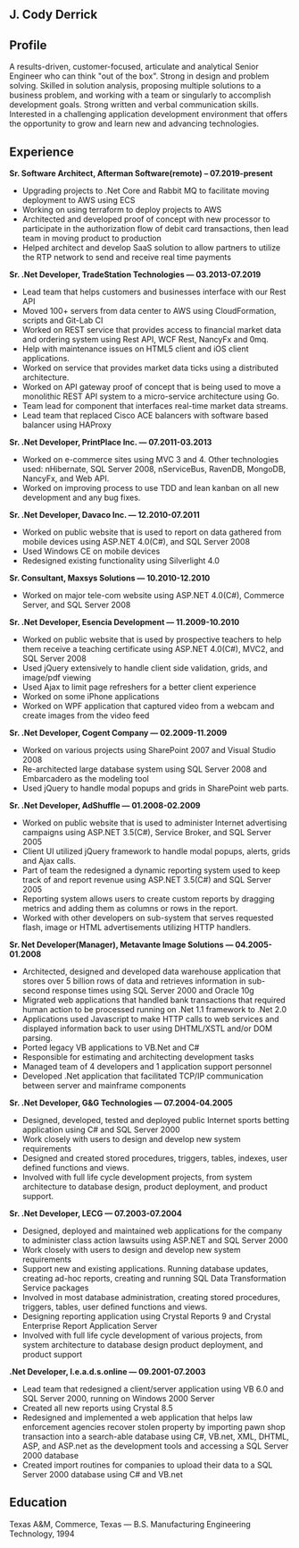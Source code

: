 ## J. Cody Derrick

## Profile

A results-driven, customer-focused, articulate and analytical Senior Engineer who can think "out of the box". Strong in design and problem solving. Skilled in solution analysis, proposing multiple solutions to a business problem, and working with a team or singularly to accomplish development goals. Strong written and verbal communication skills. Interested in a challenging application development environment that offers the opportunity to grow and learn new and advancing technologies.

## Experience

**Sr. Software Architect, Afterman Software(remote) – 07.2019-present**

- Upgrading projects to .Net Core and Rabbit MQ to facilitate moving deployment to AWS using ECS
- Working on using terraform to deploy projects to AWS
- Architected and developed proof of concept with new processor to participate in the authorization flow of debit card transactions, then lead team in moving product to production
- Helped architect and develop SaaS solution to allow partners to utilize the RTP network to send and receive real time payments


**Sr. .Net Developer, TradeStation Technologies — 03.2013-07.2019**

- Lead team that helps customers and businesses interface with our Rest API
- Moved 100+ servers from data center to AWS using CloudFormation, scripts and Git-Lab CI
- Worked on REST service that provides access to financial market data and ordering system using Rest API, WCF Rest, NancyFx and 0mq.
- Help with maintenance issues on HTML5 client and iOS client applications.
- Worked on service that provides market data ticks using a distributed architecture.
- Worked on API gateway proof of concept that is being used to move a monolithic REST API system to a micro-service architecture using Go.
- Team lead for component that interfaces real-time market data streams.
- Lead team that replaced Cisco ACE balancers with software based balancer using HAProxy


**Sr. .Net Developer, PrintPlace Inc. — 07.2011-03.2013**

- Worked on e-commerce sites using MVC 3 and 4. Other technologies used: nHibernate, SQL Server 2008, nServiceBus, RavenDB, MongoDB, NancyFx, and Web API.
- Worked on improving process to use TDD and lean kanban on all new development and any bug fixes.


**Sr. .Net Developer, Davaco Inc. — 12.2010-07.2011**

- Worked on public website that is used to report on data gathered from mobile devices using ASP.NET 4.0(C#), and SQL Server 2008
- Used Windows CE on mobile devices
- Redesigned existing functionality using Silverlight 4.0


**Sr. Consultant, Maxsys Solutions — 10.2010-12.2010**

- Worked on major tele-com website using ASP.NET 4.0(C#), Commerce Server, and SQL Server 2008


**Sr. .Net Developer, Esencia Development — 11.2009-10.2010**

- Worked on public website that is used by prospective teachers to help them receive a teaching certificate using ASP.NET 4.0(C#), MVC2, and SQL Server 2008
- Used jQuery extensively to handle client side validation, grids, and image/pdf viewing
- Used Ajax to limit page refreshers for a better client experience
- Worked on some iPhone applications
- Worked on WPF application that captured video from a webcam and create images from the video feed


**Sr. .Net Developer, Cogent Company — 02.2009-11.2009**

- Worked on various projects using SharePoint 2007 and Visual Studio 2008
- Re-architected large database system using SQL Server 2008 and Embarcadero as the modeling tool
- Used jQuery to handle modal popups and grids in SharePoint web parts.


**Sr. .Net Developer, AdShuffle — 01.2008-02.2009**

- Worked on public website that is used to administer Internet advertising campaigns using ASP.NET 3.5(C#), Service Broker, and SQL Server 2005
- Client UI utilized jQuery framework to handle modal popups, alerts, grids and Ajax calls.
- Part of team the redesigned a dynamic reporting system used to keep track of and report revenue using ASP.NET 3.5(C#) and SQL Server 2005
- Reporting system allows users to create custom reports by dragging metrics and adding them as columns or rows in the report.
- Worked with other developers on sub-system that serves requested flash, image or HTML advertisements utilizing HTTP handlers.


**Sr. Net Developer(Manager), Metavante Image Solutions — 04.2005-01.2008**

- Architected, designed and developed data warehouse application that stores over 5 billion rows of data and retrieves information in sub-second response times using SQL Server 2000 and Oracle 10g
- Migrated web applications that handled bank transactions that required human action to be processed running on .Net 1.1 framework to .Net 2.0
- Applications used Javascript to make HTTP calls to web services and displayed information back to user using DHTML/XSTL and/or DOM parsing.
- Ported legacy VB applications to VB.Net and C#
- Responsible for estimating and architecting development tasks
- Managed team of 4 developers and 1 application support personnel
- Developed .Net application that facilitated TCP/IP communication between server and mainframe components


**Sr. .Net Developer, G&G Technologies — 07.2004-04.2005**

- Designed, developed, tested and deployed public Internet sports betting application using C# and SQL Server 2000
- Work closely with users to design and develop new system requirements
- Designed and created stored procedures, triggers, tables, indexes, user defined functions and views.
- Involved with full life cycle development projects, from system architecture to database design, product deployment, and product support.


**Sr. .Net Developer, LECG — 07.2003-07.2004**

- Designed, deployed and maintained web applications for the company to administer class action lawsuits using ASP.NET and SQL Server 2000
- Work closely with users to design and develop new system requirements
- Support new and existing applications. Running database updates, creating ad-hoc reports, creating and running SQL Data Transformation Service packages
- Involved in most database administration, creating stored procedures, triggers, tables, user defined functions and views.
- Designing reporting application using Crystal Reports 9 and Crystal Enterprise Report Application Server
- Involved with full life cycle development of various projects, from system architecture to database design product deployment, and product support


**.Net Developer, l.e.a.d.s.online — 09.2001-07.2003**

- Lead team that redesigned a client/server application using VB 6.0 and SQL Server 2000, running on Windows 2000 Server
- Created all new reports using Crystal 8.5
- Redesigned and implemented a web application that helps law enforcement agencies recover stolen property by importing pawn shop transaction into a search-able database using C#, VB.net, XML, DHTML, ASP, and ASP.net as the development tools and accessing a SQL Server 2000 database
- Created import routines for companies to upload their data to a SQL Server 2000 database using C# and VB.net

## Education

Texas A&M, Commerce, Texas — B.S. Manufacturing Engineering Technology, 1994
